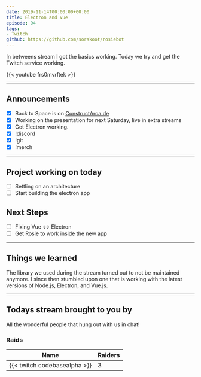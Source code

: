 ```yaml
---
date: 2019-11-14T00:00:00+00:00
title: Electron and Vue
episode: 94
tags:
- Twitch
github: https://github.com/sorskoot/rosiebot
---
```


In betweens stream I got the basics working. Today we try and get the Twitch service working.

{{< youtube frs0mvrftek >}}

<!--more-->

---

## Announcements

- [X] Back to Space is on [ConstructArca.de](https://constructarca.de/game/back-to-space/)
- [X] Working on the presentation for next Saturday, live in extra streams
- [X] Got Electron working.
- [X] !discord
- [X] !git
- [X] !merch

---

## Project working on today

- [ ] Settling on an architecture
- [ ] Start building the electron app

## Next Steps

- [ ] Fixing Vue <-> Electron
- [ ] Get Rosie to work inside the new app

---

## Things we learned

The library we used during the stream turned out to not be maintained anymore. I since then stumbled upon one that is working with the latest versions of Node.js, Electron, and Vue.js.

---

## Todays stream brought to you by

All the wonderful people that hung out with us in chat!

### Raids

| Name | Raiders |
| --- | --- |
| {{< twitch codebasealpha >}} | 3 |
